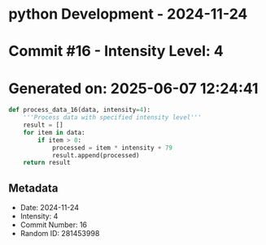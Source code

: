 ﻿# python Development - 2024-11-24
# Commit #16 - Intensity Level: 4
# Generated on: 2025-06-07 12:24:41
```python
def process_data_16(data, intensity=4):
    '''Process data with specified intensity level'''
    result = []
    for item in data:
        if item > 0:
            processed = item * intensity + 79
            result.append(processed)
    return result
```
## Metadata
- Date: 2024-11-24
- Intensity: 4
- Commit Number: 16
- Random ID: 281453998
